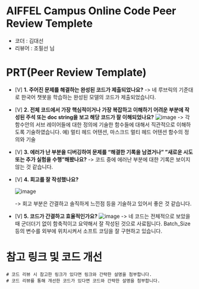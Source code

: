 # AIFFEL Campus Online Code Peer Review Templete
- 코더 : 김대선
- 리뷰어 : 조필선 님


# PRT(Peer Review Template)
- [V]  **1. 주어진 문제를 해결하는 완성된 코드가 제출되었나요?**
  -> 네 루브릭의 기준대로 한국어 챗봇을 학습하는 완성된 모델의 코드가 제출되었습니다.
    

- [V]  **2. 전체 코드에서 가장 핵심적이거나 가장 복잡하고 이해하기 어려운 부분에 작성된 
주석 또는 doc string을 보고 해당 코드가 잘 이해되었나요?**
   ![image](https://github.com/style4da/AIFFEL_Quest/assets/144193133/31609d41-972a-49f5-b442-3ea416051e38)
-> 각 함수안의 서브 레이어들에 대한 정의에 기술한 함수들에 대해서 직관적으로 이해하도록 기술하였습니다.
  예) 멀티 헤드 어텐션, 마스크드 멀티 헤드 어텐션 함수의 정의와 기술 
    

- [V]  **3. 에러가 난 부분을 디버깅하여 문제를 “해결한 기록을 남겼거나” 
”새로운 시도 또는 추가 실험을 수행”해봤나요?**
  -> 코드 중에 에러난 부분에 대한 기록은 보이지 않는 것 같습니다.
         
    
- [V]  **4. 회고를 잘 작성했나요?**

  ![image](https://github.com/style4da/AIFFEL_Quest/assets/144193133/73237de1-e709-491c-9782-4ac0aba4f2c1)

  


    -> 회고 부분은 간결하고 솔직하게 느낀점 등을 기술하고 있어서 좋은 것 같습니다.
   

- [V]  **5. 코드가 간결하고 효율적인가요?**
   ![image](https://github.com/style4da/AIFFEL_Quest/assets/144193133/a83a8fd1-a1e7-4dfd-93af-8db050ab91b6)
  -> 네 코드는 전체적으로 보았을 때 군더더기 없이 함축적이고 요약해서 잘 작성된 것으로 사료됩니다.
     Batch_Size 등의 변수를 외부에 위치시켜서 소프트 코딩을 잘 구현하고 있습니다.

	
# 참고 링크 및 코드 개선
```
# 코드 리뷰 시 참고한 링크가 있다면 링크와 간략한 설명을 첨부합니다.
# 코드 리뷰를 통해 개선한 코드가 있다면 코드와 간략한 설명을 첨부합니다.
```
